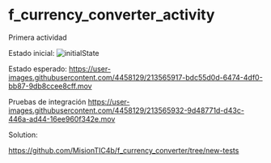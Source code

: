 # f_currency_converter_activity

Primera actividad

Estado inicial:
![initialState](https://github.com/FundamentosProgramacionMovil/f_currency_converter_activity/assets/4458129/d1d502f3-6b54-44dd-a7b7-8e26d157d030)

Estado esperado:
https://user-images.githubusercontent.com/4458129/213565917-bdc55d0d-6474-4df0-bb87-9db8ccee8cff.mov

Pruebas de integración
https://user-images.githubusercontent.com/4458129/213565932-9d48771d-d43c-446a-ad44-16ee960f342e.mov

Solution:

https://github.com/MisionTIC4b/f_currency_converter/tree/new-tests
